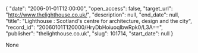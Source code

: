 {
  "date": "2006-01-01T12:00:00", 
  "open_access": false, 
  "target_url": "http://www.thelighthouse.co.uk/", 
  "description": null, 
  "end_date": null, 
  "title": "Lighthouse : Scotland's centre for architecture, design and the city", 
  "record_id": "20060101T120000/HryDbHoiuoqlbwRpk0/L3A==", 
  "publisher": "thelighthouse.co.uk", 
  "slug": 101714, 
  "start_date": null
}

None
